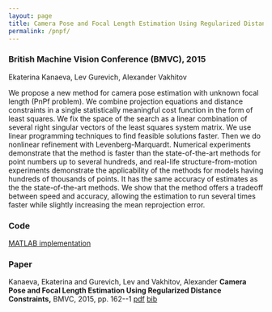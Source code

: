 ```yaml
---
layout: page
title: Camera Pose and Focal Length Estimation Using Regularized Distance Constraints
permalink: /pnpf/
---
```

### British Machine Vision Conference (BMVC), 2015

Ekaterina Kanaeva,
Lev Gurevich,
Alexander Vakhitov 

We propose a new method for camera pose estimation with unknown focal length 
(PnPf problem).  We combine projection equations and distance constraints in a single 
statistically meaningful cost function in the form of least squares. 
We fix the space of the search as a linear combination of several right singular vectors
 of the least squares system matrix. We use linear programming techniques to find 
 feasible solutions faster. Then we do nonlinear refinement with Levenberg-Marquardt. 
 Numerical experiments demonstrate that the method is faster than the state-of-the-art 
 methods for point numbers up to several hundreds, and real-life structure-from-motion experiments 
 demonstrate the applicability of the methods for models having hundreds of thousands of points. 
 It has the same accuracy of estimates as the the state-of-the-art methods. 
 We show that the method offers a tradeoff between speed and accuracy, 
 allowing the estimation to run several times faster while slightly 
 increasing the mean reprojection error.

### Code
[MATLAB implementation](https://github.com/alexandervakhitov/pnpf)
 
### Paper

Kanaeva, Ekaterina and Gurevich, Lev and Vakhitov, Alexander **Camera Pose and Focal Length Estimation Using Regularized Distance Constraints,**  BMVC, 2015,  pp. 162--1  [pdf]({{site.url}}/scripts/publications/files/kanaeva2015.pdf)  [bib]({{site.url}}/scripts/publications/bib/kanaeva2015camera.bib)